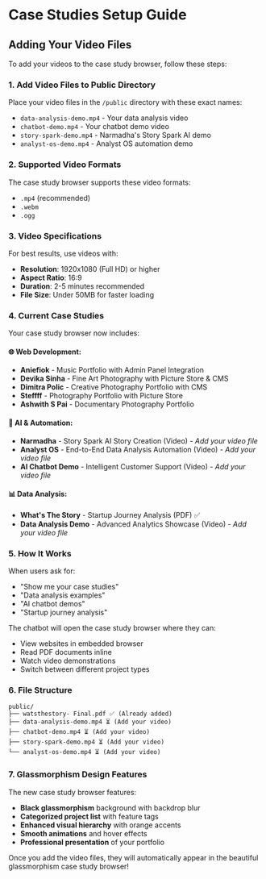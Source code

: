 # Case Studies Setup Guide

## Adding Your Video Files

To add your videos to the case study browser, follow these steps:

### 1. Add Video Files to Public Directory

Place your video files in the `/public` directory with these exact names:

- `data-analysis-demo.mp4` - Your data analysis video
- `chatbot-demo.mp4` - Your chatbot demo video
- `story-spark-demo.mp4` - Narmadha's Story Spark AI demo
- `analyst-os-demo.mp4` - Analyst OS automation demo

### 2. Supported Video Formats

The case study browser supports these video formats:
- `.mp4` (recommended)
- `.webm`
- `.ogg`

### 3. Video Specifications

For best results, use videos with:
- **Resolution**: 1920x1080 (Full HD) or higher
- **Aspect Ratio**: 16:9
- **Duration**: 2-5 minutes recommended
- **File Size**: Under 50MB for faster loading

### 4. Current Case Studies

Your case study browser now includes:

#### 🌐 Web Development:
- **Aniefiok** - Music Portfolio with Admin Panel Integration
- **Devika Sinha** - Fine Art Photography with Picture Store & CMS
- **Dimitra Polic** - Creative Photography Portfolio with CMS
- **Steffff** - Photography Portfolio with Picture Store
- **Ashwith S Pai** - Documentary Photography Portfolio

#### 🤖 AI & Automation:
- **Narmadha** - Story Spark AI Story Creation (Video) - *Add your video file*
- **Analyst OS** - End-to-End Data Analysis Automation (Video) - *Add your video file*
- **AI Chatbot Demo** - Intelligent Customer Support (Video) - *Add your video file*

#### 📊 Data Analysis:
- **What's The Story** - Startup Journey Analysis (PDF) ✅
- **Data Analysis Demo** - Advanced Analytics Showcase (Video) - *Add your video file*

### 5. How It Works

When users ask for:
- "Show me your case studies"
- "Data analysis examples"
- "AI chatbot demos"
- "Startup journey analysis"

The chatbot will open the case study browser where they can:
- View websites in embedded browser
- Read PDF documents inline
- Watch video demonstrations
- Switch between different project types

### 6. File Structure

```
public/
├── watsthestory- Final.pdf ✅ (Already added)
├── data-analysis-demo.mp4 ⏳ (Add your video)
├── chatbot-demo.mp4 ⏳ (Add your video)
├── story-spark-demo.mp4 ⏳ (Add your video)
└── analyst-os-demo.mp4 ⏳ (Add your video)
```

### 7. Glassmorphism Design Features

The new case study browser features:
- **Black glassmorphism** background with backdrop blur
- **Categorized project list** with feature tags
- **Enhanced visual hierarchy** with orange accents
- **Smooth animations** and hover effects
- **Professional presentation** of your portfolio

Once you add the video files, they will automatically appear in the beautiful glassmorphism case study browser!
